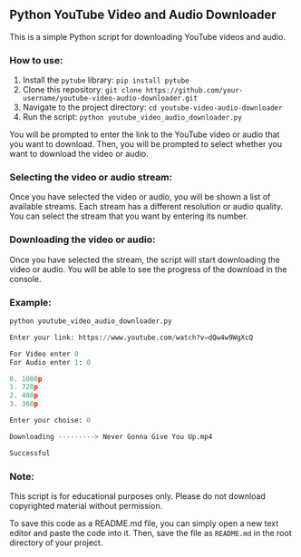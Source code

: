 ## Python YouTube Video and Audio Downloader

This is a simple Python script for downloading YouTube videos and audio.

### How to use:

1. Install the `pytube` library: `pip install pytube`
2. Clone this repository: `git clone https://github.com/your-username/youtube-video-audio-downloader.git`
3. Navigate to the project directory: `cd youtube-video-audio-downloader`
4. Run the script: `python youtube_video_audio_downloader.py`

You will be prompted to enter the link to the YouTube video or audio that you want to download. Then, you will be prompted to select whether you want to download the video or audio.

### Selecting the video or audio stream:

Once you have selected the video or audio, you will be shown a list of available streams. Each stream has a different resolution or audio quality. You can select the stream that you want by entering its number.

### Downloading the video or audio:

Once you have selected the stream, the script will start downloading the video or audio. You will be able to see the progress of the download in the console.

### Example:

```python
python youtube_video_audio_downloader.py

Enter your link: https://www.youtube.com/watch?v=dQw4w9WgXcQ

For Video enter 0
For Audio enter 1: 0

0. 1080p
1. 720p
2. 480p
3. 360p

Enter your choise: 0

Downloading ---------> Never Gonna Give You Up.mp4

Successful
```

### Note:

This script is for educational purposes only. Please do not download copyrighted material without permission.


To save this code as a README.md file, you can simply open a new text editor and paste the code into it. Then, save the file as `README.md` in the root directory of your project.
